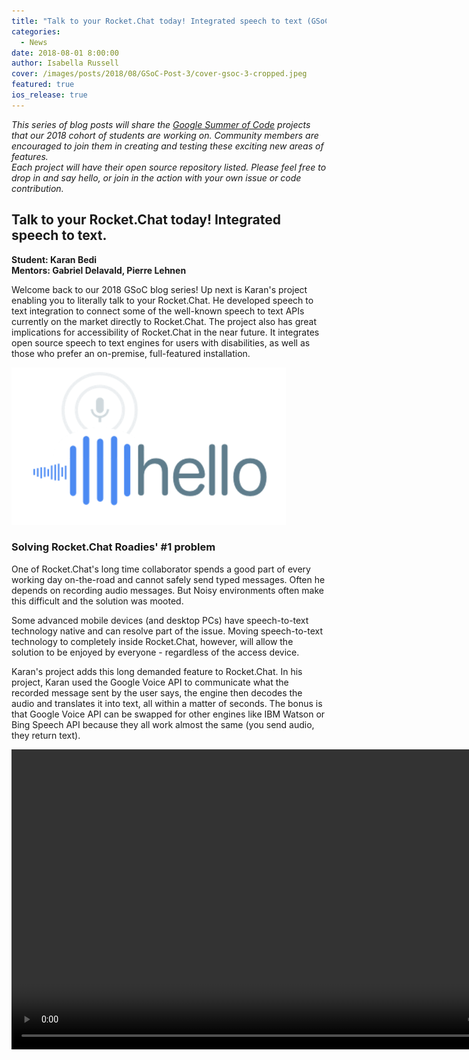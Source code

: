 ```yaml
---
title: "Talk to your Rocket.Chat today! Integrated speech to text (GSoC 2018 project)"
categories:
  - News
date: 2018-08-01 8:00:00
author: Isabella Russell
cover: /images/posts/2018/08/GSoC-Post-3/cover-gsoc-3-cropped.jpeg
featured: true
ios_release: true
---
```


_This series of blog posts will share the [Google Summer of Code](https://rocket.chat/docs/contributing/google-summer-of-code) projects that our 2018 cohort of students are working on. Community members are encouraged to join them in creating and testing these exciting new areas of features.<br/>Each project will have their open source repository listed.  Please feel free to drop in and say hello, or join in the action with your own issue or code contribution.<br/>_

## Talk to your Rocket.Chat today! Integrated speech to text.
**Student: Karan Bedi <br/> Mentors: Gabriel Delavald, Pierre Lehnen**

Welcome back to our 2018 GSoC blog series! Up next is Karan's project enabling you to literally talk to your Rocket.Chat.  He developed speech to text integration to connect some of the well-known speech to text APIs currently on the market directly to Rocket.Chat. The project also has great implications for accessibility of Rocket.Chat in the near future. It integrates open source speech to text engines for users with disabilities, as well as those who prefer an on-premise, full-featured installation.

<img alt="Google Cloud api" src="/images/posts/2018/08/GSoC-Post-3/API-language-2.png" />


### Solving Rocket.Chat Roadies' #1 problem

One of Rocket.Chat's long time collaborator spends a good part of every working day on-the-road and cannot safely send typed messages.   Often he depends on recording audio messages. But Noisy environments often make this difficult and the solution was mooted.  

Some advanced mobile devices (and desktop PCs) have speech-to-text technology native and can resolve part of the issue.  Moving speech-to-text technology to completely inside Rocket.Chat, however, will allow the solution to be enjoyed by everyone - regardless of the access device.

Karan's project adds this long demanded feature to Rocket.Chat. In his project, Karan used the Google Voice API to communicate what the recorded message sent by the user says, the engine then decodes the audio and translates it into text, all within a matter of seconds. The bonus is that Google Voice API can be swapped for other engines like IBM Watson or Bing Speech API because they all work almost the same (you send audio, they return text).

<video width="858" height="480" controls>
  <source src="/images/posts/2018/08/GSoC-Post-3/s2t-demo.mp4" type="video/mp4" align="center">

### Crafting the user experience - UI/Ux improvements

One of the biggest challenge for alterntative input such as speech is the design and crafting of an actually usable user interface.  Just translating existing visual designs - typically does not result in acceptable user experience.   This project aimed at improving this by configuring the API/engine’s connection and usage attributes, and giving Rocket.Chat users the ability to click a button, record a message, send to the desired API/engine and return the results to the Rocket.Chat editing message box. In short, users will now have a fast, in-platform speech to text experience that facilitates user multi-tasking or those who do not wish to type their messages because they are busy doing something else, satisfying the Rocket.Chat roadies' demand.

### Blasting through technical challenges

Speech to text is a technology that has gained popularity recently, with some providers like Google, Microsoft and IBM improving their engines and providing some open APIs to translate audio files into textual content. However, since this is pretty new, there are still some challenges when trying to work with different providers, like different encodings and file formats that are expected on different APIs.

Karan's idea was to provide an easy way to connect different speech-to-text solutions to Rocket.Chat. Currently we have only implemented the Speech-To-Text feature using the Google Speech API, but it is easily replaceable with other engines such as IBM Watson or Bing Speech API; we will investigate these other solutions at a later date.

Rocket.Chat is carrying out a review to make sure everything works properly but hope to go live with this feature towards the end of September to accompany that release.

### A long and winding road

Karan has been an active open source community member within Rocket.Chat even before the official beginning of GSoC.  He is the author of many well-received pull requests - landing him esteemed respect from many team members.

But Karan's journey with us on GSoC 2018 has been rather eventful. He started with our core team on the Global Search project.  But due to some of our own internal logistic problems, the project's scope creeped and made it infeasible to continue on as a GSoC project.

Thanks to Karan's tenacity and agility, the crisis was averted.  We were able to quickly adapt him to his second winning GSoC proposal - speech-to-text APIs.   Karen actually worked with and survived through two generations of mentors in his short GSoC 2018 term.   This exposure to a wide cross-section of the Rocket.Chat team will hopefully facilitate his future endeavours with our open source project.

### About the creator: Karan Bedi

Karan Bedi is an undergrad student pursuing a major in Applied Mathematics at IIT Roorkee.
In his own words:
> Programming, good food, music and travelling are what get me going. My areas of interests are financial mathematics, numerical analysis, machine learning and natural language processing.

Karan says that taking part in GSoC 2018 with Rocket.Chat over the summer has been 'one of the best experiences' of his life and has found it particularly rewarding as it was his first ever contribution to an open source project. Karan now wishes to continue contributing to open source software and hopes to become an increasingly active member of the OSS community.

Any parting thoughts Karan?

> I sincerely thank the organization members for their continuous support in project and non-project related matters.

Great news! Thank you for your contribution to Rocket.Chat this summer!

![Karan Bedi](/images/posts/2018/08/GSoC-Post-3/Karan-Bedi-GSoC-3.png)

